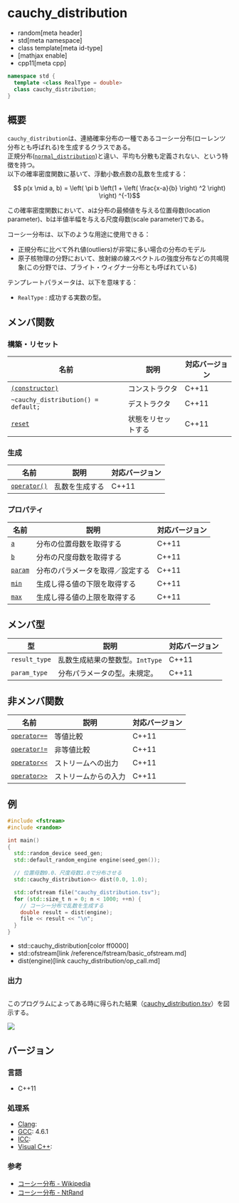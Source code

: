 # cauchy_distribution
* random[meta header]
* std[meta namespace]
* class template[meta id-type]
* [mathjax enable]
* cpp11[meta cpp]

```cpp
namespace std {
  template <class RealType = double>
  class cauchy_distribution;
}
```

## 概要
`cauchy_distribution`は、連絡確率分布の一種であるコーシー分布(ローレンツ分布とも呼ばれる)を生成するクラスである。  
正規分布([`normal_distribution`](normal_distribution.md))と違い、平均も分散も定義されない、という特徴を持つ。  
以下の確率密度関数に基いて、浮動小数点数の乱数を生成する：

$$ p(x \mid a, b) = \left( \pi b \left(1 + \left( \frac{x-a}{b} \right) ^2 \right) \right) ^{-1}$$

この確率密度関数において、aは分布の最頻値を与える位置母数(location parameter)、bは半値半幅を与える尺度母数(scale parameter)である。  

コーシー分布は、以下のような用途に使用できる：

- 正規分布に比べて外れ値(outliers)が非常に多い場合の分布のモデル
- 原子核物理の分野において、放射線の線スペクトルの強度分布などの共鳴現象(この分野では、ブライト・ウィグナー分布とも呼ばれている)


テンプレートパラメータは、以下を意味する：

- `RealType` : 成功する実数の型。


## メンバ関数
### 構築・リセット

| 名前 | 説明 | 対応バージョン |
|-----------------------------------------------------------------|--------------------|-------|
| [`(constructor)`](cauchy_distribution/op_constructor.md) | コンストラクタ     | C++11 |
| `~cauchy_distribution() = default;`                             | デストラクタ       | C++11 |
| [`reset`](cauchy_distribution/reset.md)                       | 状態をリセットする | C++11 |


### 生成

| 名前 | 説明 | 対応バージョン |
|-----------------------------------------------------|----------------|-------|
| [`operator()`](cauchy_distribution/op_call.md) | 乱数を生成する | C++11 |


### プロパティ

| 名前 | 説明 | 対応バージョン |
|-------------------------------------------|----------------------------------|-------|
| [`a`](cauchy_distribution/a.md)         | 分布の位置母数を取得する               | C++11 |
| [`b`](cauchy_distribution/b.md)         | 分布の尺度母数を取得する               | C++11 |
| [`param`](cauchy_distribution/param.md) | 分布のパラメータを取得／設定する | C++11 |
| [`min`](cauchy_distribution/min.md)     | 生成し得る値の下限を取得する   | C++11 |
| [`max`](cauchy_distribution/max.md)     | 生成し得る値の上限を取得する   | C++11 |


## メンバ型

| 型 | 説明 | 対応バージョン |
|---------------|---------------------------------|-------|
| `result_type` | 乱数生成結果の整数型。`IntType` | C++11 |
| `param_type`  | 分布パラメータの型。未規定。    | C++11 |


## 非メンバ関数

| 名前 | 説明 | 対応バージョン |
|-------------------------------------------------------|----------------------|-------|
| [`operator==`](cauchy_distribution/op_equal.md)     | 等値比較             | C++11 |
| [`operator!=`](cauchy_distribution/op_not_equal.md) | 非等値比較           | C++11 |
| [`operator<<`](cauchy_distribution/op_ostream.md)   | ストリームへの出力   | C++11 |
| [`operator>>`](cauchy_distribution/op_istream.md)   | ストリームからの入力 | C++11 |


## 例
```cpp example
#include <fstream>
#include <random>

int main()
{
  std::random_device seed_gen;
  std::default_random_engine engine(seed_gen());

  // 位置母数0.0、尺度母数1.0で分布させる
  std::cauchy_distribution<> dist(0.0, 1.0);

  std::ofstream file("cauchy_distribution.tsv");
  for (std::size_t n = 0; n < 1000; ++n) {
    // コーシー分布で乱数を生成する
    double result = dist(engine);
    file << result << "\n";
  }
}
```
* std::cauchy_distribution[color ff0000]
* std::ofstream[link /reference/fstream/basic_ofstream.md]
* dist(engine)[link cauchy_distribution/op_call.md]

### 出力
```
```

このプログラムによってある時に得られた結果（[cauchy_distribution.tsv](https://github.com/cpprefjp/image/raw/master/reference/random/cauchy_distribution/cauchy_distribution.tsv)）を図示する。

![](https://github.com/cpprefjp/image/raw/master/reference/random/cauchy_distribution/cauchy_distribution.png)

## バージョン
### 言語
- C++11

### 処理系
- [Clang](/implementation.md#clang): 
- [GCC](/implementation.md#gcc): 4.6.1
- [ICC](/implementation.md#icc): 
- [Visual C++](/implementation.md#visual_cpp): 

### 参考
- [コーシー分布 - Wikipedia](https://ja.wikipedia.org/wiki/%E3%82%B3%E3%83%BC%E3%82%B7%E3%83%BC%E5%88%86%E5%B8%83)
- [コーシー分布 - NtRand](http://www.ntrand.com/jp/cauchy-distribution/)

